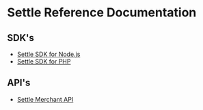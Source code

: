 # Settle Reference Documentation

## SDK's

- [Settle SDK for Node.js](./ZG9jOjM0ODQwMjA2-inroduction)
- [Settle SDK for PHP](./ZG9jOjM0ODQwMjA3-introduction)

## API's

- [Settle Merchant API](./YXBpOjg1NDE5NDI-merchant-api)